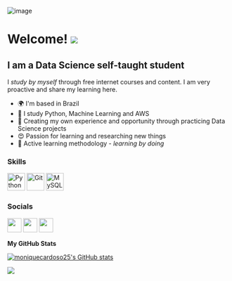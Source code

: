![image](https://github.com/moniquecardoso25/moniquecardoso25/assets/140358716/6fe2a408-2462-4c4c-8f16-2a6cc4fed66e)


Welcome! ![](https://user-images.githubusercontent.com/18350557/176309783-0785949b-9127-417c-8b55-ab5a4333674e.gif) 
============================================================================================================================================

I am a Data Science self-taught student
--------------------------------------

I *study by myself* through free internet courses and content. I am very proactive and share my learning here.

* 🌍  I'm based in Brazil
* 🌻  I study Python, Machine Learning and AWS
* 🌱  Creating my own experience and opportunity through practicing Data Science projects
* 😍  Passion for learning and researching new things
* 🎯  Active learning methodology - *learning by doing*
  


### Skills

<p align="left">
<a href="https://www.python.org/" target="_blank" rel="noreferrer"><img src="https://raw.githubusercontent.com/danielcranney/readme-generator/main/public/icons/skills/python-colored.svg" width="40" height="40" alt="Python" /></a>
<a href="https://git-scm.com/" target="_blank" rel="noreferrer"><img src="https://raw.githubusercontent.com/danielcranney/readme-generator/main/public/icons/skills/git-colored.svg" width="40" height="40" alt="Git" /></a>
<a href="https://www.mysql.com/" target="_blank" rel="noreferrer"><img src="https://raw.githubusercontent.com/danielcranney/readme-generator/main/public/icons/skills/mysql-colored.svg" width="40" height="40" alt="MySQL" /></a>
</p>

### Socials

<p align="left"> <a href="https://www.github.com/moniquecardoso25" target="_blank" rel="noreferrer"><img src="https://raw.githubusercontent.com/danielcranney/readme-generator/main/public/icons/socials/github-dark.svg" width="32" height="32" /></a> <a href="https://www.linkedin.com/in/monique-cardoso21" target="_blank" rel="noreferrer"><img src="https://raw.githubusercontent.com/danielcranney/readme-generator/main/public/icons/socials/linkedin.svg" width="32" height="32" /></a> <a href="http://www.medium.com//@moniquecardoso123" target="_blank" rel="noreferrer"><img src="https://raw.githubusercontent.com/danielcranney/readme-generator/main/public/icons/socials/medium-dark.svg" width="32" height="32" /></a></p>


<b>My GitHub Stats</b>

<a href="http://www.github.com/moniquecardoso25"><img src="https://github-readme-stats.vercel.app/api?username=moniquecardoso25&show_icons=true&hide=prs,issues,contribs&count_private=true&title_color=facc15&text_color=14b8a6&icon_color=14b8a6&bg_color=000000&hide_border=true&show_icons=true" alt="moniquecardoso25's GitHub stats" /></a>

<a href="http://www.github.com/moniquecardoso25"><img src="https://github-readme-streak-stats.herokuapp.com/?user=moniquecardoso25&stroke=14b8a6&background=000000&ring=facc15&fire=facc15&currStreakNum=14b8a6&currStreakLabel=facc15&sideNums=14b8a6&sideLabels=14b8a6&dates=14b8a6&hide_border=true" /></a>
